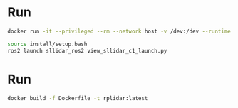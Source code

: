 
# Run


```bash
docker run -it --privileged --rm --network host -v /dev:/dev --runtime nvidia dc7bc
```


```bash
source install/setup.bash
ros2 launch sllidar_ros2 view_sllidar_c1_launch.py
```


# Run
```bash
docker build -f Dockerfile -t rplidar:latest
```
